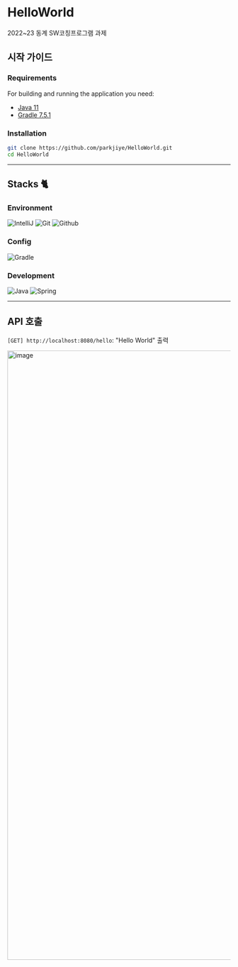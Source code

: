 # HelloWorld
2022~23 동계 SW코칭프로그램 과제

## 시작 가이드
### Requirements
For building and running the application you need:

- [Java 11](https://www.oracle.com/kr/java/technologies/javase/jdk11-archive-downloads.html)
- [Gradle 7.5.1](https://gradle.org/)

### Installation
```bash
git clone https://github.com/parkjiye/HelloWorld.git
cd HelloWorld
```

---

## Stacks 🐈

### Environment
![IntelliJ](https://img.shields.io/badge/IntelliJ-000000?style=for-the-badge&logo=IntelliJ%20IDEA&logoColor=white)
![Git](https://img.shields.io/badge/Git-F05032?style=for-the-badge&logo=Git&logoColor=white)
![Github](https://img.shields.io/badge/GitHub-181717?style=for-the-badge&logo=GitHub&logoColor=white)             

### Config
![Gradle](https://img.shields.io/badge/Gradle-02303A?style=for-the-badge&logo=Gradle&logoColor=white)         

### Development
![Java](https://img.shields.io/badge/Java-ED7014?style=for-the-badge)
![Spring](https://img.shields.io/badge/Spring%202.7.6-6DB33F?style=for-the-badge&logo=Spring&logoColor=white)

---
## API 호출
`[GET] http://localhost:8080/hello`: "Hello World" 출력

<img width="1374" alt="image" src="https://user-images.githubusercontent.com/50205887/208109959-169d314f-4b45-4ad3-804c-a0f30af5a37d.png">
